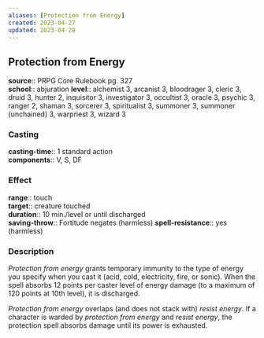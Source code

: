 ```yaml
---
aliases: [Protection from Energy]
created: 2023-04-27
updated: 2023-04-28
---
```


## Protection from Energy

**source**:: PRPG Core Rulebook pg. 327  
**school**:: abjuration
**level**:: alchemist 3, arcanist 3, bloodrager 3, cleric 3, druid 3, hunter 2, inquisitor 3, investigator 3, occultist 3, oracle 3, psychic 3, ranger 2, shaman 3, sorcerer 3, spiritualist 3, summoner 3, summoner (unchained) 3, warpriest 3, wizard 3

### Casting

**casting-time**:: 1 standard action  
**components**:: V, S, DF

### Effect

**range**:: touch  
**target**:: creature touched  
**duration**:: 10 min./level or until discharged  
**saving-throw**:: Fortitude negates (harmless)
**spell-resistance**:: yes (harmless)

### Description

*Protection from energy* grants temporary immunity to the type of energy you specify when you cast it (acid, cold, electricity, fire, or sonic). When the spell absorbs 12 points per caster level of energy damage (to a maximum of 120 points at 10th level), it is discharged.  
  
*Protection from energy* overlaps (and does not stack with) *resist energy*. If a character is warded by *protection from energy* and *resist energy*, the protection spell absorbs damage until its power is exhausted.

